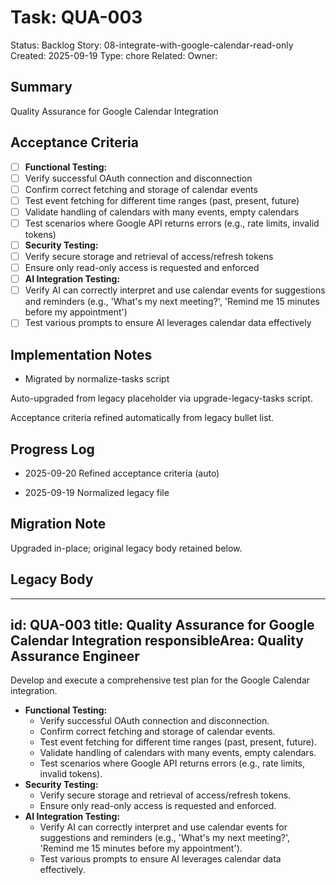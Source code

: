 # Task: QUA-003
Status: Backlog
Story: 08-integrate-with-google-calendar-read-only
Created: 2025-09-19
Type: chore
Related:
Owner:

## Summary
Quality Assurance for Google Calendar Integration

## Acceptance Criteria

- [ ] **Functional Testing:**
- [ ] Verify successful OAuth connection and disconnection
- [ ] Confirm correct fetching and storage of calendar events
- [ ] Test event fetching for different time ranges (past, present, future)
- [ ] Validate handling of calendars with many events, empty calendars
- [ ] Test scenarios where Google API returns errors (e.g., rate limits, invalid tokens)
- [ ] **Security Testing:**
- [ ] Verify secure storage and retrieval of access/refresh tokens
- [ ] Ensure only read-only access is requested and enforced
- [ ] **AI Integration Testing:**
- [ ] Verify AI can correctly interpret and use calendar events for suggestions and reminders (e.g., 'What's my next meeting?', 'Remind me 15 minutes before my appointment')
- [ ] Test various prompts to ensure AI leverages calendar data effectively

## Implementation Notes
- Migrated by normalize-tasks script

Auto-upgraded from legacy placeholder via upgrade-legacy-tasks script.


Acceptance criteria refined automatically from legacy bullet list.
## Progress Log
- 2025-09-20 Refined acceptance criteria (auto)

- 2025-09-19 Normalized legacy file
## Migration Note
Upgraded in-place; original legacy body retained below.

## Legacy Body
---
id: QUA-003
title: Quality Assurance for Google Calendar Integration
responsibleArea: Quality Assurance Engineer
---
Develop and execute a comprehensive test plan for the Google Calendar integration.
*   **Functional Testing:**
    *   Verify successful OAuth connection and disconnection.
    *   Confirm correct fetching and storage of calendar events.
    *   Test event fetching for different time ranges (past, present, future).
    *   Validate handling of calendars with many events, empty calendars.
    *   Test scenarios where Google API returns errors (e.g., rate limits, invalid tokens).
*   **Security Testing:**
    *   Verify secure storage and retrieval of access/refresh tokens.
    *   Ensure only read-only access is requested and enforced.
*   **AI Integration Testing:**
    *   Verify AI can correctly interpret and use calendar events for suggestions and reminders (e.g., 'What's my next meeting?', 'Remind me 15 minutes before my appointment').
    *   Test various prompts to ensure AI leverages calendar data effectively.
